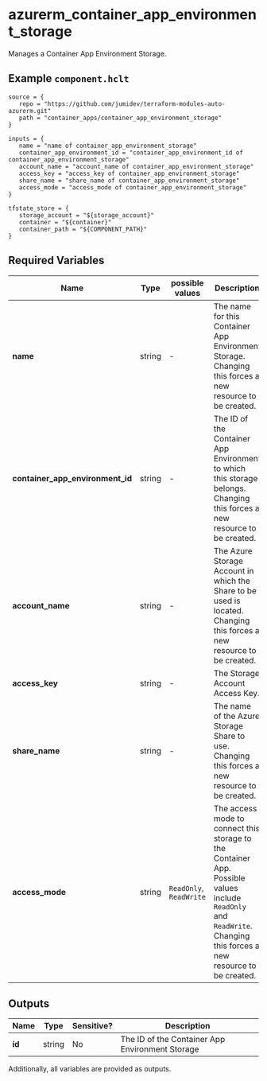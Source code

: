 # azurerm_container_app_environment_storage

Manages a Container App Environment Storage.

## Example `component.hclt`

```hcl
source = {
   repo = "https://github.com/jumidev/terraform-modules-auto-azurerm.git" 
   path = "container_apps/container_app_environment_storage" 
}

inputs = {
   name = "name of container_app_environment_storage" 
   container_app_environment_id = "container_app_environment_id of container_app_environment_storage" 
   account_name = "account_name of container_app_environment_storage" 
   access_key = "access_key of container_app_environment_storage" 
   share_name = "share_name of container_app_environment_storage" 
   access_mode = "access_mode of container_app_environment_storage" 
}

tfstate_store = {
   storage_account = "${storage_account}" 
   container = "${container}" 
   container_path = "${COMPONENT_PATH}" 
}

```

## Required Variables

| Name | Type |  possible values |  Description |
| ---- | --------- |  ----------- | ----------- |
| **name** | string |  -  |  The name for this Container App Environment Storage. Changing this forces a new resource to be created. | 
| **container_app_environment_id** | string |  -  |  The ID of the Container App Environment to which this storage belongs. Changing this forces a new resource to be created. | 
| **account_name** | string |  -  |  The Azure Storage Account in which the Share to be used is located. Changing this forces a new resource to be created. | 
| **access_key** | string |  -  |  The Storage Account Access Key. | 
| **share_name** | string |  -  |  The name of the Azure Storage Share to use. Changing this forces a new resource to be created. | 
| **access_mode** | string |  `ReadOnly`, `ReadWrite`  |  The access mode to connect this storage to the Container App. Possible values include `ReadOnly` and `ReadWrite`. Changing this forces a new resource to be created. | 



## Outputs

| Name | Type | Sensitive? | Description |
| ---- | ---- | --------- | --------- |
| **id** | string | No  | The ID of the Container App Environment Storage | 

Additionally, all variables are provided as outputs.
